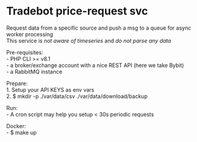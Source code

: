 # Tradebot price-request svc 
Request data from a specific source and push a msg to a queue for async worker processing<br />
This service is *not aware of timeseries* and *do not parse any data* <br />

Pre-requisites: <br />
    - PHP CLI >= v8.1<br />
    - a broker/exchange account with a nice REST API (here we take Bybit)<br />
    - a RabbitMQ instance<br />

Prepare: <br />
    1. Setup your API KEYS as env vars <br />
    2. $ mkdir -p ./var/data/csv ./var/data/download/backup

Run: <br />
    - A cron script may help you setup < 30s periodic requests

Docker: <br />
    - $ make up